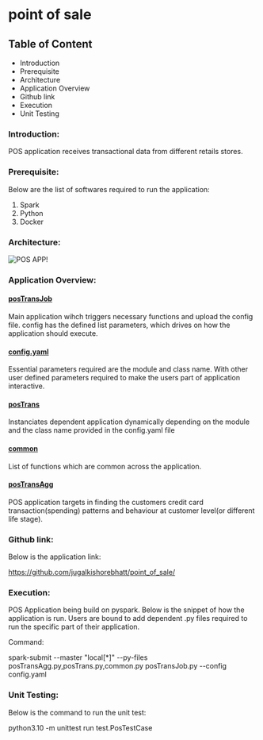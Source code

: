 # point of sale

## Table of Content

* Introduction
* Prerequisite
* Architecture
* Application Overview
* Github link
* Execution
* Unit Testing


### Introduction:
POS application receives transactional data from different retails stores. 

### Prerequisite:
Below are the list of softwares required to run the application:
1) Spark
2) Python
3) Docker

### Architecture: 
![POS APP!](https://user-images.githubusercontent.com/18581106/179350169-36f80089-1248-4997-a5e2-a0665113e134.jpeg)

### Application Overview:

#### <u>posTransJob</u>
Main application wihch triggers necessary functions and upload the config file. config has the defined list parameters, which drives on how the application should execute.

#### <u>config.yaml</u>
Essential parameters required are the module and class name. With other user defined parameters required to make the users part of application interactive.

#### <u>posTrans</u>
Instanciates dependent application dynamically depending on the module and the class name provided in the config.yaml file

#### <u>common</u>
List of functions which are common across the application.

#### <u>posTransAgg</u>
POS application targets in finding the customers credit card transaction(spending) patterns and behaviour at customer level(or different life stage).

### Github link:
Below is the application link:

https://github.com/jugalkishorebhatt/point_of_sale/

### Execution:
POS Application being build on pyspark. Below is the snippet of how the application is run. Users are bound to add dependent .py files required to run the specific part of their application. 

Command:

spark-submit --master "local[*]" --py-files posTransAgg.py,posTrans.py,common.py posTransJob.py --config config.yaml

### Unit Testing:
Below is the command to run the unit test:

python3.10 -m unittest run test.PosTestCase

